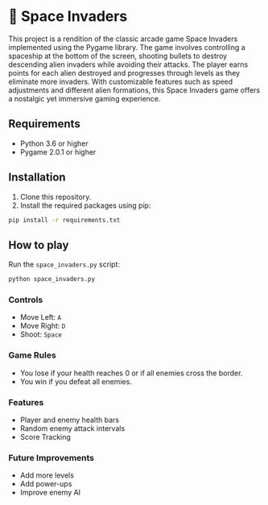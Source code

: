 # 👾 Space Invaders

This project is a rendition of the classic arcade game Space Invaders implemented using the Pygame library. The game involves controlling a spaceship at the bottom of the screen, shooting bullets to destroy descending alien invaders while avoiding their attacks. The player earns points for each alien destroyed and progresses through levels as they eliminate more invaders. With customizable features such as speed adjustments and different alien formations, this Space Invaders game offers a nostalgic yet immersive gaming experience.

## Requirements

- Python 3.6 or higher
- Pygame 2.0.1 or higher

## Installation

1. Clone this repository.
2. Install the required packages using pip:

```bash
pip install -r requirements.txt

```
## How to play
Run the `space_invaders.py` script:

``` bash
python space_invaders.py
```
### Controls 
- Move Left: ```A```
- Move Right: ```D```
- Shoot: ```Space```

### Game Rules
- You lose if your health reaches 0 or if all enemies cross the border.
- You win if you defeat all enemies.

### Features
- Player and enemy health bars
- Random enemy attack intervals
- Score Tracking

### Future Improvements
- Add more levels
- Add power-ups
- Improve enemy AI
